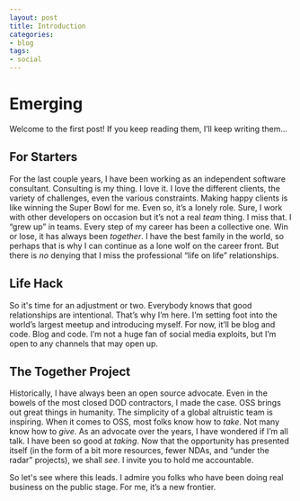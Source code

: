 ```yaml
---
layout: post
title: Introduction
categories:
- blog
tags:
- social
---
```


# Emerging
Welcome to the first post! If you keep reading them, I’ll keep writing them...

## For Starters
For the last couple years, I have been working as an independent software consultant. Consulting is my thing. I love it. I love the different clients, the variety of challenges, even the various constraints. Making happy clients is like winning the Super Bowl for me. Even so, it’s a lonely role. Sure, I work with other developers on occasion but it’s not a real _team_ thing. I miss that. I “grew up” in teams. Every step of my career has been a collective one. Win or lose, it has always been _together_. I have the best family in the world, so perhaps that is why I can continue as a lone wolf on the career front. But there is _no_ denying that I miss the professional “life on life” relationships.

## Life Hack
So it's time for an adjustment or two. Everybody knows that good relationships are intentional. That’s why I’m here. I’m setting foot into the world’s largest meetup and introducing myself. For now, it’ll be blog and code. Blog and code. I’m not a huge fan of social media exploits, but I’m open to any channels that may open up.

## The Together Project
Historically, I have always been an open source advocate. Even in the bowels of the most closed DOD contractors, I made the case. OSS brings out great things in humanity. The simplicity of a global altruistic team is inspiring. When it comes to OSS, most folks know how to _take_.  Not many know how to _give_. As an advocate over the years, I have wondered if I’m all talk. I have been so good at _taking_. Now that the opportunity has presented itself (in the form of a bit more resources, fewer NDAs, and “under the radar” projects), we shall _see_. I invite you to hold me accountable.

So let's see where this leads. I admire you folks who have been doing real business on the public stage. For me, it’s a new frontier.
